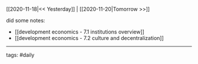 [[2020-11-18|<< Yesterday]] | [[2020-11-20|Tomorrow >>]]

did some notes:
- [[development economics - 7.1 institutions overview]]
- [[development economics - 7.2 culture and decentralization]]

___
tags: #daily

